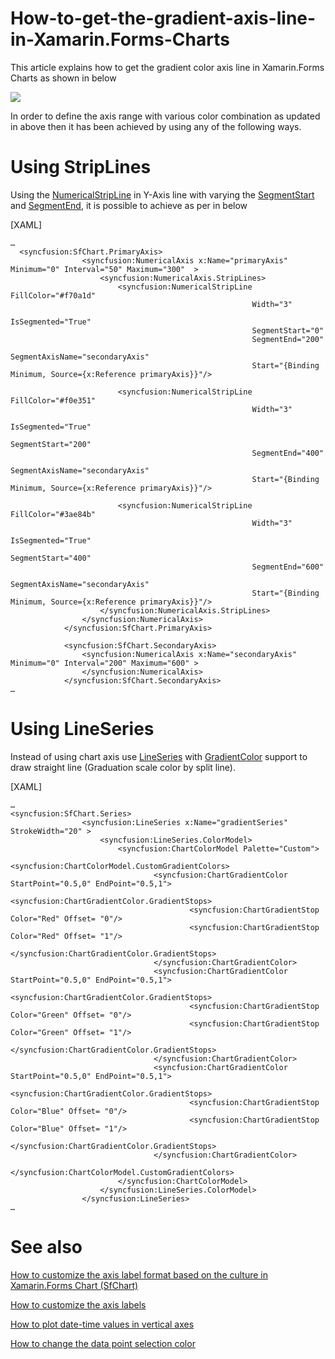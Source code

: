 # How-to-get-the-gradient-axis-line-in-Xamarin.Forms-Charts
This article explains how to get the gradient color axis line in Xamarin.Forms Charts as shown in below

 ![](output.png)

In order to define the axis range with various color combination as updated in above then it has been achieved by using any of the following ways.
# Using StripLines
Using the [NumericalStripLine](https://help.syncfusion.com/cr/xamarin/Syncfusion.SfChart.XForms.NumericalStripLine.html) in Y-Axis line with varying the [SegmentStart](https://help.syncfusion.com/cr/xamarin/Syncfusion.SfChart.XForms.ChartStripLine.html#Syncfusion_SfChart_XForms_ChartStripLine_SegmentStart) and [SegmentEnd](https://help.syncfusion.com/cr/xamarin/Syncfusion.SfChart.XForms.ChartStripLine.html#Syncfusion_SfChart_XForms_ChartStripLine_SegmentEnd), it is possible to achieve as per in below 

[XAML]

```
…
  <syncfusion:SfChart.PrimaryAxis>
                <syncfusion:NumericalAxis x:Name="primaryAxis" Minimum="0" Interval="50" Maximum="300"  >
                    <syncfusion:NumericalAxis.StripLines>
                        <syncfusion:NumericalStripLine FillColor="#f70a1d" 
                                                      Width="3" 
                                                      IsSegmented="True"
                                                      SegmentStart="0" 
                                                      SegmentEnd="200" 
                                                      SegmentAxisName="secondaryAxis"
                                                      Start="{Binding Minimum, Source={x:Reference primaryAxis}}"/>

                        <syncfusion:NumericalStripLine FillColor="#f0e351" 
                                                      Width="3" 
                                                      IsSegmented="True"
                                                      SegmentStart="200" 
                                                      SegmentEnd="400" 
                                                      SegmentAxisName="secondaryAxis"
                                                      Start="{Binding Minimum, Source={x:Reference primaryAxis}}"/>

                        <syncfusion:NumericalStripLine FillColor="#3ae84b" 
                                                      Width="3" 
                                                      IsSegmented="True"
                                                      SegmentStart="400" 
                                                      SegmentEnd="600" 
                                                      SegmentAxisName="secondaryAxis"
                                                      Start="{Binding Minimum, Source={x:Reference primaryAxis}}"/>
                    </syncfusion:NumericalAxis.StripLines>
                </syncfusion:NumericalAxis>
            </syncfusion:SfChart.PrimaryAxis>

            <syncfusion:SfChart.SecondaryAxis>
                <syncfusion:NumericalAxis x:Name="secondaryAxis" Minimum="0" Interval="200" Maximum="600" >
                </syncfusion:NumericalAxis>
            </syncfusion:SfChart.SecondaryAxis>
…
```
# Using LineSeries
Instead of using chart axis use [LineSeries](https://help.syncfusion.com/xamarin/charts/charttypes#line-chart) with [GradientColor](https://help.syncfusion.com/xamarin/charts/appearance#gradient-colors) support to draw straight line (Graduation scale color by split line).

[XAML]
```
…
<syncfusion:SfChart.Series>
                <syncfusion:LineSeries x:Name="gradientSeries" StrokeWidth="20" >
                    <syncfusion:LineSeries.ColorModel>
                        <syncfusion:ChartColorModel Palette="Custom">
                            <syncfusion:ChartColorModel.CustomGradientColors>
                                <syncfusion:ChartGradientColor StartPoint="0.5,0" EndPoint="0.5,1">
                                    <syncfusion:ChartGradientColor.GradientStops>
                                        <syncfusion:ChartGradientStop Color="Red" Offset= "0"/>
                                        <syncfusion:ChartGradientStop Color="Red" Offset= "1"/>
                                    </syncfusion:ChartGradientColor.GradientStops>
                                </syncfusion:ChartGradientColor>
                                <syncfusion:ChartGradientColor StartPoint="0.5,0" EndPoint="0.5,1">
                                    <syncfusion:ChartGradientColor.GradientStops>
                                        <syncfusion:ChartGradientStop Color="Green" Offset= "0"/>
                                        <syncfusion:ChartGradientStop Color="Green" Offset= "1"/>
                                    </syncfusion:ChartGradientColor.GradientStops>
                                </syncfusion:ChartGradientColor>
                                <syncfusion:ChartGradientColor StartPoint="0.5,0" EndPoint="0.5,1">
                                    <syncfusion:ChartGradientColor.GradientStops>
                                        <syncfusion:ChartGradientStop Color="Blue" Offset= "0"/>
                                        <syncfusion:ChartGradientStop Color="Blue" Offset= "1"/>
                                    </syncfusion:ChartGradientColor.GradientStops>
                                </syncfusion:ChartGradientColor>
                            </syncfusion:ChartColorModel.CustomGradientColors>
                        </syncfusion:ChartColorModel>
                    </syncfusion:LineSeries.ColorModel>
                </syncfusion:LineSeries>
…
```

# See also

[How to customize the axis label format based on the culture in Xamarin.Forms Chart (SfChart)](https://www.syncfusion.com/kb/11289/how-to-customize-the-axis-label-format-based-on-the-culture-in-xamarin-forms-chart-sfchart)

[How to customize the axis labels](https://www.syncfusion.com/kb/5545/how-to-customize-the-axis-labels)

[How to plot date-time values in vertical axes](https://www.syncfusion.com/kb/8732/how-to-plot-date-time-values-in-vertical-axes)

[How to change the data point selection color](https://www.syncfusion.com/kb/4957/how-to-change-the-data-point-selection-color)

